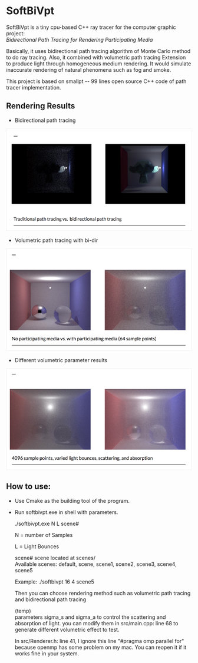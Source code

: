 # SoftBiVpt

SoftBiVpt is a tiny cpu-based C++ ray tracer for the computer graphic project:  
*Bidirectional Path Tracing for Rendering Participating Media*

Basically, it uses bidirectional path tracing algorithm of Monte Carlo method to do ray tracing. Also, it combined with volumetric path tracing Extension to produce light through homogeneous medium rendering. It would simulate inaccurate rendering of natural phenomena such as fog and smoke.

This project is based on smallpt -- 99 lines open source C++ code of path tracer implementation. 

## Rendering Results

* Bidirectional path tracing  

![bidir_pt](https://raw.githubusercontent.com/davidpypysp/softbivpt/master/files/bidirpt.png)

* Volumetric path tracing with bi-dir 

![vpt](https://raw.githubusercontent.com/davidpypysp/softbivpt/master/files/vpt.png)

* Different volumetric parameter results

![diff_vpt](https://raw.githubusercontent.com/davidpypysp/softbivpt/master/files/diff_vpt.png)

## How to use:

* Use Cmake as the building tool of the program.  

* Run softbivpt.exe in shell with parameters.  

    ./softbivpt.exe N L scene#

    N = number of Samples

    L = Light Bounces

    scene# scene located at scenes/  
    Available scenes: default, scene, scene1, scene2, scene3, scene4, scene5  

    Example: ./softbivpt 16 4 scene5  

    Then you can choose rendering method such as volumetric path tracing and bidirectional path tracing

    (temp)  
    parameters sigma_s and sigma_a to control the scattering and absorption of light.
    you can modify them in src/main.cpp: line 68 to generate different volumetric effect to test.

    In src/Renderer.h: line 41, I ignore this line "#pragma omp parallel for" because openmp has some problem on my mac. You can reopen it if it works fine in your system.


